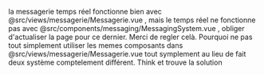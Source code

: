 la messagerie temps réel fonctionne bien avec @src/views/messagerie/Messagerie.vue , mais le temps réel ne fonctionne pas avec @src/components/messaging/MessagingSystem.vue , obliger d'actualiser la page pour ce dernier. Merci de regler celà. Pourquoi ne pas tout simplement utiliser les memes composants dans @src/views/messagerie/Messagerie.vue tout symplement au lieu de fait deux système comptelement différent. Think et trouve la solution
